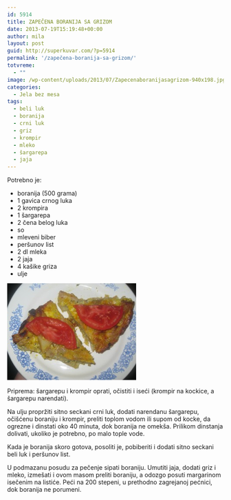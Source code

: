```yaml
---
id: 5914
title: ZAPEČENA BORANIJA SA GRIZOM
date: 2013-07-19T15:19:48+00:00
author: mila
layout: post
guid: http://superkuvar.com/?p=5914
permalink: '/zapečena-boranija-sa-grizom/'
totvreme:
  - ""
image: /wp-content/uploads/2013/07/Zapecenaboranijasagrizom-940x198.jpg
categories:
  - Jela bez mesa
tags:
  - beli luk
  - boranija
  - crni luk
  - griz
  - krompir
  - mleko
  - šargarepa
  - jaja
---
```

Potrebno je:

  * boranija (500 grama)
  * 1 gavica crnog luka
  * 2 krompira
  * 1 šargarepa
  * 2 čena belog luka
  * so
  * mleveni biber
  * peršunov list
  * 2 dl mleka
  * 2 jaja
  * 4 kašike griza
  * ulje

<img class="alignnone size-medium wp-image-5915" src="/wp-content/uploads/2013/07/Zapecenaboranijasagrizom-300x225.jpg" alt="Zapecenaboranijasagrizom" width="300" height="225" /> 

Priprema: šargarepu i krompir oprati, očistiti i iseći (krompir na kockice, a šargarepu narendati).

Na ulju propržiti sitno seckani crni luk, dodati narendanu šargarepu, očišćenu boraniju i krompir, preliti toplom vodom ili supom od kocke, da ogrezne i dinstati oko 40 minuta, dok boranija ne omekša. Prilikom dinstanja dolivati, ukoliko je potrebno, po malo tople vode.

Kada je boranija skoro gotova, posoliti je, pobiberiti i dodati sitno seckani beli luk i peršunov list.

U podmazanu posudu za pečenje sipati boraniju. Umutiti jaja, dodati griz i mleko, izmešati i ovom masom preliti boraniju, a odozgo posuti margarinom isečenim na listiće. Peći na 200 stepeni, u prethodno zagrejanoj pećnici, dok boranija ne porumeni.